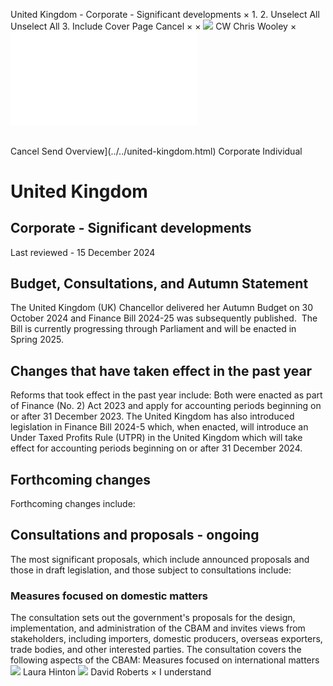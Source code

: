 United Kingdom - Corporate - Significant developments
×
1.
2.
Unselect All
Unselect All
3.
Include Cover Page
Cancel
×
×
![](../../-/media/world-wide-tax-summaries/attachments/global---chris-wooley.ashx%3Frev=ac5e5f3223b34096b1afc2a6009c7320&revision=ac5e5f32-23b3-4096-b1af-c2a6009c7320&hash=859B7ADC84DC2CBEC9760E9E6EE7DE6D0A8BFCDF)
CW
Chris Wooley
×
![](significant-developments.html)
######
Cancel
Send
Overview](../../united-kingdom.html)
Corporate
Individual
# United Kingdom
## Corporate - Significant developments
Last reviewed - 15 December 2024
## Budget, Consultations, and Autumn Statement
The United Kingdom (UK) Chancellor delivered her Autumn Budget on 30 October 2024 and Finance Bill 2024-25 was subsequently published.  The Bill is currently progressing through Parliament and will be enacted in Spring 2025.
## Changes that have taken effect in the past year
Reforms that took effect in the past year include:
Both were enacted as part of Finance (No. 2) Act 2023 and apply for accounting periods beginning on or after 31 December 2023.
The United Kingdom has also introduced legislation in Finance Bill 2024-5 which, when enacted, will introduce an Under Taxed Profits Rule (UTPR) in the United Kingdom which will take effect for accounting periods beginning on or after 31 December 2024.
## Forthcoming changes
Forthcoming changes include:
## Consultations and proposals - ongoing
The most significant proposals, which include announced proposals and those in draft legislation, and those subject to consultations include:
### **Measures focused on domestic matters**
The consultation sets out the government's proposals for the design, implementation, and administration of the CBAM and invites views from stakeholders, including importers, domestic producers, overseas exporters, trade bodies, and other interested parties. The consultation covers the following aspects of the CBAM:
Measures focused on international matters
![](../../-/media/world-wide-tax-summaries/unitedkingdomlaura-hintonunited-kingdom--laura-hintonjpg20220322135947158.ashx%3Frev=5f59f835ef844c0b8124171cd052165f&revision=5f59f835-ef84-4c0b-8124-171cd052165f&hash=66306F19800F5A70B635C78F8E8B2A0F42110B25)
Laura Hinton
![](../../-/media/world-wide-tax-summaries/unitedkingdomdavid-robertsdavid-robertsjpg20221219105316874.ashx%3Frev=6f7ea199103f4dd0aeda8234cd6cc5a5&revision=6f7ea199-103f-4dd0-aeda-8234cd6cc5a5&hash=777E03F5FBD297D679940E7F41213D511B7C7E1C)
David Roberts
×
I understand